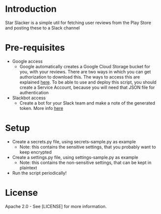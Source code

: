# Introduction

Star Slacker is a simple util for fetching user reviews from the Play Store and posting these to a Slack channel

# Pre-requisites

* Google access
  * Google automatically creates a Google Cloud Storage bucket for you, with your reviews. There are two ways in which you can get authorization to download this. The ways to access this are explained [here](https://support.google.com/googleplay/android-developer/answer/6135870#export). To be able to use and deploy this script, you should create a Service Account, because you will need that JSON file for authentication
* Slackbot access
  * Create a bot for your Slack team and make a note of the generated token. More info [here](https://api.slack.com/bot-users)

# Setup
* Create a secrets.py file, using secrets-sample.py as example
  * Note: this contains the sensitive settings, that you probably want to keep encrypted
* Create a settings.py file, using settings-sample.py as example
  * Note: this contains the non-sensitive settings, that can be kept in plaintext 
* Run the script periodically! 

# License
Apache 2.0 - See [LICENSE] for more information.
